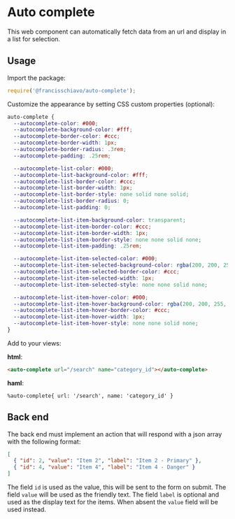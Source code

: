 # Auto complete

This web component can automatically fetch data from an url and display in a list for selection.

## Usage

Import the package:

```js
require('@francisschiavo/auto-complete');
```

Customize the appearance by setting CSS custom properties (optional):

```css
auto-complete {
  --autocomplete-color: #000;
  --autocomplete-background-color: #fff;
  --autocomplete-border-color: #ccc;
  --autocomplete-border-width: 1px;
  --autocomplete-border-radius: .3rem;
  --autocomplete-padding: .25rem;

  --autocomplete-list-color: #000;
  --autocomplete-list-background-color: #fff;
  --autocomplete-list-border-color: #ccc;
  --autocomplete-list-border-width: 1px;
  --autocomplete-list-border-style: none solid none solid;
  --autocomplete-list-border-radius: 0;
  --autocomplete-list-padding: 0;

  --autocomplete-list-item-background-color: transparent;
  --autocomplete-list-item-border-color: #ccc;
  --autocomplete-list-item-border-width: 1px;
  --autocomplete-list-item-border-style: none none solid none;
  --autocomplete-list-item-padding: .25rem;

  --autocomplete-list-item-selected-color: #000;
  --autocomplete-list-item-selected-background-color: rgba(200, 200, 255, 0.4);
  --autocomplete-list-item-selected-border-color: #ccc;
  --autocomplete-list-item-selected-width: 1px;
  --autocomplete-list-item-selected-style: none none solid none;

  --autocomplete-list-item-hover-color: #000;
  --autocomplete-list-item-hover-background-color: rgba(200, 200, 255, 0.2);
  --autocomplete-list-item-hover-border-color: #ccc;
  --autocomplete-list-item-hover-width: 1px;
  --autocomplete-list-item-hover-style: none none solid none;
}
```

Add to your views:

**html**:
```html
<auto-complete url="/search" name="category_id"></auto-complete>
```

**haml**:
```haml
%auto-complete{ url: '/search', name: 'category_id' }
```

## Back end

The back end must implement an action that will respond with a json array with the following format:

```json
[
  { "id": 2, "value": "Item 2", "label": "Item 2 - Primary" },
  { "id": 4, "value": "Item 4", "label": "Item 4 - Danger" }
]
```

The field `id` is used as the value, this will be sent to the form on submit.
The field `value` will be used as the friendly text.
The field `label` is optional and used as the display text for the items. When absent the `value` field will be used instead.
